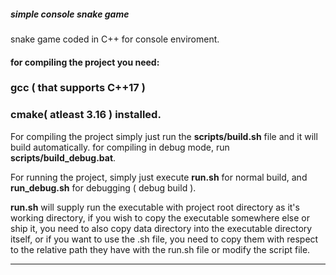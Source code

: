 ##### simple console snake game

snake game coded in C++ for console enviroment.

#### for compiling the project you need:
### gcc ( that supports C++17 )
### cmake( atleast 3.16 ) installed.

For compiling the project simply just run the **scripts/build.sh** file and it will build automatically. for compiling in debug mode, run **scripts/build_debug.bat**.

For running the project, simply just execute **run.sh** for normal build, and **run_debug.sh** for debugging ( debug build ).

**run.sh** will supply run the executable with project root directory as it's working directory, if you wish to copy the executable somewhere else or ship it, you need to also copy data directory into the executable directory itself, or if you want to use the .sh file, you need to copy them with respect to the relative path they have with the run.sh file or modify the script file.

---